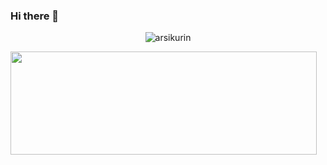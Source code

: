 ### Hi there 👋
<p align="center"> <img src="https://github-readme-stats.vercel.app/api?username=arsikurin&show_icons=true&theme=gotham&count_private=true" alt="arsikurin" />
<p> <img align="left" width="490" height="165" src="https://github-readme-stats.vercel.app/api?username=arsikurin&show_icons=true&hide_border=false&line_height=20&title_color=f69673&icon_color=1b93c9&show_owner=true"/>






